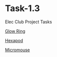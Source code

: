 # Task-1.3
Elec Club Project Tasks

[Glow Ring](https://github.com/KJSashank/Task-1.3/tree/master/Project%201)

[Hexapod]()

[Micromouse]()
